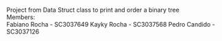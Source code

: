 Project from Data Struct class to print and order a binary tree \
Members: \
Fabiano Rocha - SC3037649
Kayky Rocha - SC3037568
Pedro Candido - SC3037126
